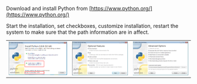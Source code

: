 Download and install Python from [https://www.python.org/](https://www.python.org/)

Start the installation, set checkboxes, customize installation, restart the system to make sure that the path information are in affect.

<table>
    <tr>
        <td>
            <img src='./images/python_install1.png'>
        </td>
        <td>
            <img src='./images/python_install2.png'>
        </td>
        <td>
            <img src='./images/python_install3.png'>
        </td>
    </tr>
</table>

